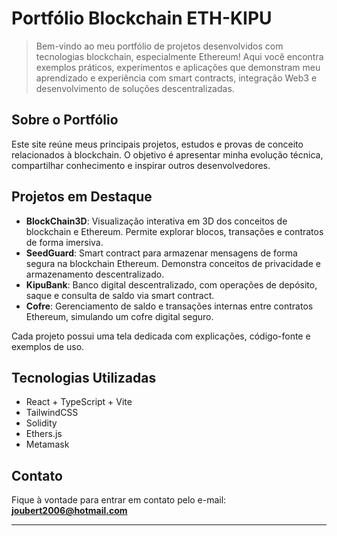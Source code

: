 
# Portfólio Blockchain ETH-KIPU

> Bem-vindo ao meu portfólio de projetos desenvolvidos com tecnologias blockchain, especialmente Ethereum! Aqui você encontra exemplos práticos, experimentos e aplicações que demonstram meu aprendizado e experiência com smart contracts, integração Web3 e desenvolvimento de soluções descentralizadas.

## Sobre o Portfólio

Este site reúne meus principais projetos, estudos e provas de conceito relacionados à blockchain. O objetivo é apresentar minha evolução técnica, compartilhar conhecimento e inspirar outros desenvolvedores.

## Projetos em Destaque

- **BlockChain3D**: Visualização interativa em 3D dos conceitos de blockchain e Ethereum. Permite explorar blocos, transações e contratos de forma imersiva.
- **SeedGuard**: Smart contract para armazenar mensagens de forma segura na blockchain Ethereum. Demonstra conceitos de privacidade e armazenamento descentralizado.
- **KipuBank**: Banco digital descentralizado, com operações de depósito, saque e consulta de saldo via smart contract.
- **Cofre**: Gerenciamento de saldo e transações internas entre contratos Ethereum, simulando um cofre digital seguro.

Cada projeto possui uma tela dedicada com explicações, código-fonte e exemplos de uso.

## Tecnologias Utilizadas

- React + TypeScript + Vite
- TailwindCSS
- Solidity
- Ethers.js
- Metamask

## Contato

Fique à vontade para entrar em contato pelo e-mail: **joubert2006@hotmail.com**

---
